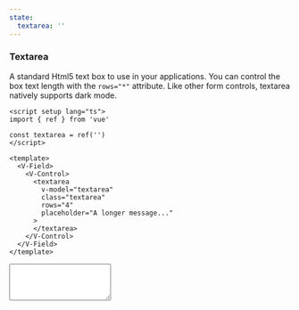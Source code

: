 ```yaml
---
state:
  textarea: ''
---
```


### Textarea

A standard Html5 text box to use in your applications. You can control
the box text length with the `rows="*"` attribute. Like other form controls,
textarea natively supports dark mode.

<!--code-->

```vue
<script setup lang="ts">
import { ref } from 'vue'

const textarea = ref('')
</script>

<template>
  <V-Field>
    <V-Control>
      <textarea
        v-model="textarea"
        class="textarea"
        rows="4"
        placeholder="A longer message..."
      >
      </textarea>
    </V-Control>
  </V-Field>
</template>
```

<!--/code-->

<!--example-->

<V-Field>
  <V-Control>
    <textarea class="textarea" 
        rows="4" 
        placeholder="A longer message..." 
        v-model="frontmatter.state.textarea">
    </textarea>
  </V-Control>
</V-Field>

<!--/example-->
